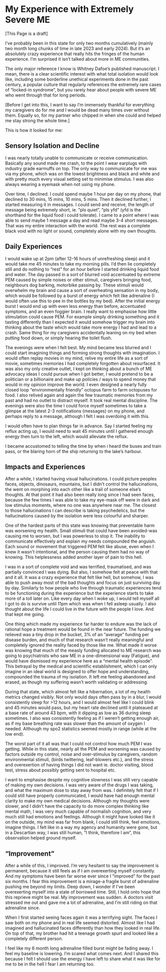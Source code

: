 # My Experience with Extremely Severe ME
[This Page is a draft]

I’ve probably been in this state for only two months cumulatively (mainly two month long chunks of time in late 2023 and early 2024). But it’s an absolutely crazy experience that really hits the fringes of the human experience. I’m surprised it isn’t talked about more in ME communities.

The only major reference I know is Whitney Dafoe’s published manuscript. I mean, there is a clear scientific interest with what total isolation would look like, including some borderline unethical experiments done in the past century, a popular culture that regularly references the extremely rare cases of “locked-in syndrome”, but you rarely hear about people with severe ME who went through that for long periods. 

[Before I get into this, I want to say I’m immensely thankful for everything my caregivers do for me and I would be dead many times over without them. Equally so, for my partner who chipped in when she could and helped me stay strong the whole time.]

This is how it looked for me:

## Sensory Isolation and Decline
I was nearly totally unable to communicate or receive communication. Basically any sound made me crash, to the point I wear earplugs with industry grade earmuffs on top. The only way to communicate for me was via my phone, which was on the lowest brightness and black and white and with pretty much every visual setting set to minimise stimulus. I was also always wearing a eyemask when not using my phone.

Over time, I declined. I could spend maybe 1 hour per day on my phone, that declined to 30 mins, 15 mins, 10 mins, 5 mins. Then it declined further, I started measuring it in messages. I could send and receive, the length of message being extremely short, ie. “pls quiet”, “pls yfd” (yfd is the shorthand for the liquid food i could tolerate). I came to a point where I was able to send maybe 1 message a day and read maybe 3-4 short messages. That was my entire interaction with the world. The rest was a complete black void with no light or sound, completely alone with my own thoughts. 

## Daily Experiences
I would wake up at 2pm (after 12-16 hours of unrefreshing sleep) and it would take me 45 minutes to take my morning pills. I’d then lie completely still and do nothing to “rest” for an hour before I started drinking liquid food and water. The day passed in a sort of blurred void accentuated by extreme PEM caused by simple noises or other stimuli, caregivers bringing food, neighbours dog barking, motorbike passing by. These stimuli would overwhelm my brain and cause a sort of overheating sensation in my body, which would be followed by a burst of energy which felt like adrenaline (I would often use this to pee in the bottles by my bed). After the initial energy burst I would end up with even less energy than before, accentuated symptoms, and an even foggier brain. I really want to emphasise how little stimulation could cause PEM. For example simply drinking something and it tasting differently than I expected it would somehow trigger my brain into thinking about the taste which would take more energy I had and lead to a crash. Same thing for my caregivers accidentally leaning on my bed when putting food down, or simply hearing the toilet flush.

The evenings were when I felt best. My mind became less blurred and I could start imagining things and forming strong thoughts with imagination. I would often replay movies in my mind, relive my entire life as a sort of movie, sometimes memories I had completely forgotten about resurfaced. It was also my only creative outlet, I kept on thinking about a bunch of ME advocacy ideas I could pursue when I got better, I would pretend to be a politician or a billionaire and make up policies / ways to spend money that would in my opinion improve the world. I even designed a nearly fully closed loop “environmentally friendly” octopus farm to farm octopuses for food. I also relived again and again the few traumatic memories from my past and had no outlet to distract myself. It took real mental discipline. The evenings were also the time I could force myself sometimes to take a glimpse at the latest 2-3 notifications (messages) on my phone, and perhaps reply to a message, although I felt I was overdoing it with this. 

I would often have to plan things far in advance. Say I started feeling my reflux acting up, I would need to wait 45 minutes until I gathered enough energy then turn to the left, which would alleviate the reflux.

I became accustomed to telling the time by when i heard the buses and train pass, or the blaring horn of the ship returning to the lake’s harbour. 

## Impacts and Experiences
After a while, I started having visual hallucinations. I could picture peoples faces, objects, dinosaurs, mountains, but I didn’t control the hallucinations, the went on morphing into each other like a trail of someone else’s thoughts. At that point it had also been really long since I had seen faces, because the few times I was able to take my eye-mask off were in dark and low stimulus moments, where no one was anywhere near me. The closest to those hallucinations I can describe is taking psychedelics, but the hallucinations caused by the isolation were less colourful and sharper. 

One of the hardest parts of this state was knowing that preventable harm was worsening my health. Small stimuli that could have been avoided-was causing me to worsen, but I was powerless to stop it. The inability to communicate effectively and explain my needs compounded the anguish. Each sound or movement that triggered PEM felt like abuse, even when I knew it wasn't intentional, and the person causing them had no way of knowing. This helplessness added another layer of pain to this hell. 

I was in a sort of complete void and was terrified, traumatised, and was partially convinced I was dying. But also, I somehow felt at peace with that and it all. It was a crazy experience that felt like hell, but somehow, I was able to push away most of the bad thoughts and focus on just surviving day by day. Similarly to how people who live through traumatic experiences tend to be
functioning during the experience but the experience starts to take more of a toll later on. Like every day when I woke up, I would tell myself all I got to do is survive until 11pm which was when I fell asleep usually. I also thought about the life I could live in the future with the people I love. And that kept me going. 

One thing which made my experience far harder to endure was the lack of rational hope a treatment would be found in the near future. The funding we relieved was a tiny drop in the bucket, 3% of an “average” funding per disease burden, and much of that research wasn’t really meaningful and completely ignored the reality faced by those like me. What made it worse was knowing that much of the measly funding allocated to ME research was going to psychiatrists who saw ME in a one-dimensional way (Fatigue), and would have dismissed my experience here as a “mental health episode”. This betrayal by the medical and scientific establishment, which I can only imagine in an ideal world is designed to offer hope and understanding, compounded the trauma of my isolation. It left me feeling abandoned and erased, as though my suffering wasn’t worth validating or addressing.

During that state, which almost felt like a hibernation, a lot of my health metrics changed visibly. Not only would days often pass by in a blur, I would consistently sleep for >12 hours, and I would almost feel like I could blink and 45 minutes would pass, but my heart rate declined until it plateaued at a base rate of around 43 bpm, with it dipping as low as 36 during sleep sometimes. I also was consistently feeling as if I weren’t getting enough air, as if my base breathing rate was slower than the amount of oxygen I needed. Although my spo2 statistics seemed mostly in range (while at the low end). 

The worst part of it all was that I could not control how much PEM I was getting. While in this state, nearly all the PEM and worsening was caused by factors outside my control, noise and over-stimulus by caregivers, random environmental stimuli, (birds twittering, leaf-blowers etc.), and the stress and overexertion of having things I did not want ie. doctor visiting, blood test, stress about possibly getting sent to hospital etc.

I want to emphasise despite my cognitive slowness I was still very capable of making my own decisions. I was very aware of the drugs I was taking, and what the maximum dose to stay away from was. I definitely felt that if I could still have properly communicated, I would have had enough mental clarity to make my own medical decisions. Although my thoughts were slower, and I didn’t have the capacity to do more complex thinking like mental math, I was very much capable of normalish cognition, and very much still had emotions and feelings. Although it might have looked like it on the outside, my mind was far from blank, I could still think, feel emotions, imagine things. I felt like in a way my agency and humanity were gone, but in a Descartian way, I was still human, “I think, therefore I am”, this observation helped ground myself. 

## “Improvement”
After a while of this, I improved. I’m very hesitant to say the improvement is permanent, because it still feels as if I am overexerting myself constantly. And my symptoms have been far worse ever since I “improved” for the past six months. I fear this improvement is a mirage-a fragile burst of adrenaline pushing me beyond my limits. Deep down, I wonder if I've been overexerting myself into a state of borrowed time. Still, I hold onto hope that this reprieve might be real. My improvement was sudden. A doctors visit stressed me out and gave me a lot of adrenaline, and I’m still riding on that adrenaline since. 

When I first started seeing faces again it was a terrifying sight. The faces I saw both on my phone and in real life seemed distorted. Almost like I had imagined and hallucinated faces differently than how they looked in real life. On top of that, my brother had hit a teenage growth spurt and looked like a completely different person.

I feel like my 6 month long adrenaline filled burst might be fading away. I feel my baseline is lowering. I’m scared what comes next. And I shared this because I felt I should use the energy I have left to share what it was like for me to be in the hell I fear I am returning too.


